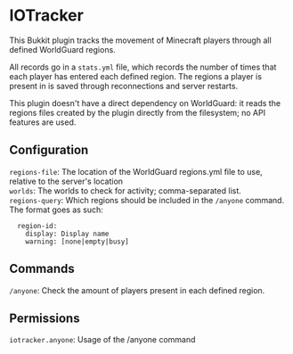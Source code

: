 # IOTracker

This Bukkit plugin tracks the movement of Minecraft players through all defined WorldGuard regions.

All records go in a `stats.yml` file, which records the number of times that each player has entered each defined region. The regions a player is present in is saved through reconnections and server restarts.

This plugin doesn't have a direct dependency on WorldGuard: it reads the regions files created by the plugin directly from the filesystem; no API features are used.


## Configuration

`regions-file`: The location of the WorldGuard regions.yml file to use, relative to the server's location  
`worlds`: The worlds to check for activity; comma-separated list.  
`regions-query`: Which regions should be included in the `/anyone` command. The format goes as such:
```
  region-id:
    display: Display name
    warning: [none|empty|busy]
```

## Commands

`/anyone`: Check the amount of players present in each defined region.


## Permissions

`iotracker.anyone`: Usage of the /anyone command
